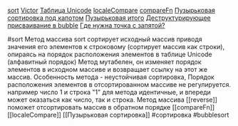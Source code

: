 [sort]('sort')
[Victor](https://youtu.be/2QV6xbgSqc0?list=PLbLBXDhswD1cIEFysMD84r8Ux4STGHkz6&t=502)
[Таблица Unicode](https://unicode-table.com/ru/)
[localeCompare](https://youtu.be/2QV6xbgSqc0?list=PLbLBXDhswD1cIEFysMD84r8Ux4STGHkz6&t=3351)
[compareFn](https://youtu.be/2QV6xbgSqc0?list=PLbLBXDhswD1cIEFysMD84r8Ux4STGHkz6&t=1450)
[Пузырьковая сортировка под капотом](https://youtu.be/2QV6xbgSqc0?list=PLbLBXDhswD1cIEFysMD84r8Ux4STGHkz6&t=3585)
[Пузырьковая итого](https://youtu.be/2QV6xbgSqc0?list=PLbLBXDhswD1cIEFysMD84r8Ux4STGHkz6&t=4866)
[Деструктурирующее присваивание в bubble](https://youtu.be/2QV6xbgSqc0?list=PLbLBXDhswD1cIEFysMD84r8Ux4STGHkz6&t=5225)
[Где нужна точка с запятой?](https://youtu.be/2QV6xbgSqc0?list=PLbLBXDhswD1cIEFysMD84r8Ux4STGHkz6&t=5462)
 
#sort
Mетод массива sort сортирует исходный массив приводя значения его элементов к строковому (сортирует массив как строки), опираясь на порядок расположения элементов в таблице Unicode (алфавитный порядок)
Метод мутабелен, он изменяет порядок элементов в исходном массиве и возвращает ссылку на этот же массив.
Особенность метода - неустойчивая сортировка, Порядок расположения элементов в отсортированном массиве не регулируется. например число 1 и строка "1" для метода идентичные, и впереди может оказаться как число, так и строка.
Метод массива [[reverse]] поможет отсортировать массив в обратном порядке
[[compareFn]]
[[localeCompare]]
[[Пузырьковая сортировка]]
#сортировка #bubblesort 


